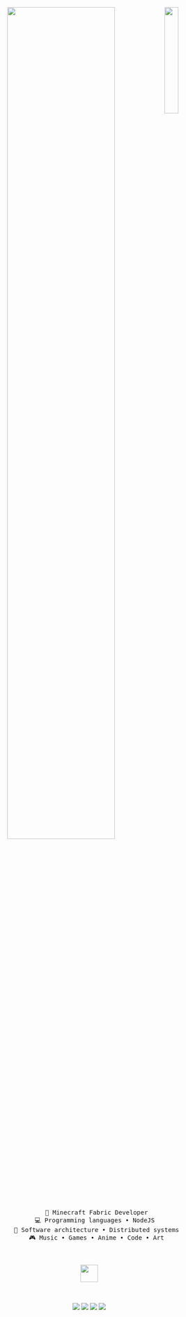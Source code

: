 <div align="center">
<img src="https://github.com/innng/innng/assets/26755058/5e0ce0fb-c544-4f8c-a307-5849165746d0" width="25%" align="right" />
<img src="https://readme-typing-svg.demolab.com?font=Inconsolata&weight=500&size=50&duration=4000&pause=300&color=98F3F7&center=true&vCenter=true&multiline=true&repeat=false&random=false&width=1300&height=140&lines=Hi!+I'm+Cherit%2C+I'm+stupid.+%F0%9F%A4%A1" width="70%" />
<br><br>
<pre>
    📃 Minecraft Fabric Developer
    💻 Programming languages • NodeJS 
    📖 Software architecture • Distributed systems
    🎮 Music • Games • Anime • Code • Art
</pre>
<br><br>
<img src="https://media1.tenor.com/m/C1imUCEpiFgAAAAd/grand-blue-hide.gif" height="40" />
<br><br><br>
    
[![](https://img.shields.io/badge/linkedin-0a66c2)](http://linkedin.com/in/ingridrosselis)
[![](https://img.shields.io/badge/mastodon-6364ff)](https://tech.lgbt/@innng)
[![](https://img.shields.io/badge/osu!-ff66ab)](https://osu.ppy.sh/users/4606212)
[![](https://img.shields.io/badge/enka.network-69899c)](https://enka.network/u/Inng/1A4HU1/10000069/1985924/)
</div>

